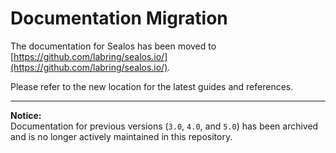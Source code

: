 # Documentation Migration

The documentation for Sealos has been moved to [https://github.com/labring/sealos.io/](https://github.com/labring/sealos.io/).

Please refer to the new location for the latest guides and references.

---

**Notice:**  
Documentation for previous versions (`3.0`, `4.0`, and `5.0`) has been archived and is no longer actively maintained in this repository.